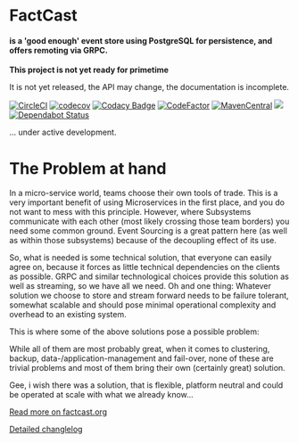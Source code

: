 # FactCast 

#### is a 'good enough' event store using PostgreSQL for persistence, and offers remoting via GRPC.

**This project is not yet ready for primetime**

It is not yet released, the API may change, the documentation is incomplete.

[![CircleCI](https://circleci.com/gh/factcast/factcast.svg?style=shield)](https://circleci.com/gh/factcast/factcast)
[![codecov](https://codecov.io/gh/factcast/factcast/branch/master/graph/badge.svg)](https://codecov.io/gh/factcast/factcast)
[![Codacy Badge](https://api.codacy.com/project/badge/Grade/5409811a42d542e7ba3546307b70cc10)](https://www.codacy.com/app/uwe/factcast?utm_source=github.com&amp;utm_medium=referral&amp;utm_content=factcast/factcast&amp;utm_campaign=Badge_Grade)
[![CodeFactor](https://www.codefactor.io/repository/github/factcast/factcast/badge)](https://www.codefactor.io/repository/github/factcast/factcast)
[![MavenCentral](https://img.shields.io/maven-central/v/org.factcast/factcast.svg)](http://search.maven.org/#search%7Cgav%7C1%7Cg%3A%22org.factcast%22)
<a href="https://www.apache.org/licenses/LICENSE-2.0">
    <img class="inline" src="https://img.shields.io/badge/license-ASL2-green.svg?style=flat">
</a>
[![Dependabot Status](https://api.dependabot.com/badges/status?host=github&repo=factcast/factcast)](https://dependabot.com)


... under active development.

# The Problem at hand

In a micro-service world, teams choose their own tools of trade. This is a very important benefit of using Microservices in the first place, and you do not want to mess with this principle. However, where Subsystems communicate with each other (most likely crossing those team borders) you need some common ground. Event Sourcing is a great pattern here (as well as within those subsystems) because of the decoupling effect of its use.

So, what is needed is some technical solution, that everyone can easily agree on, because it forces as little technical dependencies on the clients as possible.
GRPC and similar technological choices provide this solution as well as streaming, so we have all we need. Oh and one thing: Whatever solution we choose to store and stream forward needs to be failure tolerant, somewhat scalable and should pose minimal operational complexity and overhead to an existing system.

This is where some of the above solutions pose a possible problem:

While all of them are most probably great, when it comes to clustering, backup, data-/application-management and fail-over, none of these are trivial problems and most of them bring their own (certainly great) solution.

Gee, i wish there was a solution, that is flexible, platform neutral and could be operated at scale with what we already know...

[Read more on factcast.org](https://factcast.org)

[Detailed changlelog](https://docs.factcast.org/changelog)

